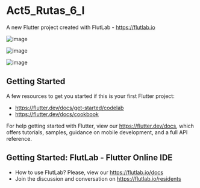 # Act5_Rutas_6_I
A new Flutter project created with FlutLab - https://flutlab.io

![image](https://github.com/user-attachments/assets/10843d70-950f-4339-8c2d-9e5c71fb66f4)

![image](https://github.com/user-attachments/assets/21b7357f-ede3-49a1-86f3-fbd8e46c9255)

![image](https://github.com/user-attachments/assets/1618f88e-0170-4188-b96b-eeda2f417281)

## Getting Started

A few resources to get you started if this is your first Flutter project:

- https://flutter.dev/docs/get-started/codelab
- https://flutter.dev/docs/cookbook

For help getting started with Flutter, view our
https://flutter.dev/docs, which offers tutorials,
samples, guidance on mobile development, and a full API reference.

## Getting Started: FlutLab - Flutter Online IDE

- How to use FlutLab? Please, view our https://flutlab.io/docs
- Join the discussion and conversation on https://flutlab.io/residents
